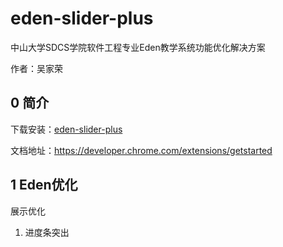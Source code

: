 # eden-slider-plus

中山大学SDCS学院软件工程专业Eden教学系统功能优化解决方案

作者：吴家荣

## 0 简介

下载安装：[eden-slider-plus](https://github.com/wujr5/eden-slider-plus/raw/master/eden-slider-plus.crx)

文档地址：https://developer.chrome.com/extensions/getstarted

## 1 Eden优化

展示优化

1. 进度条突出